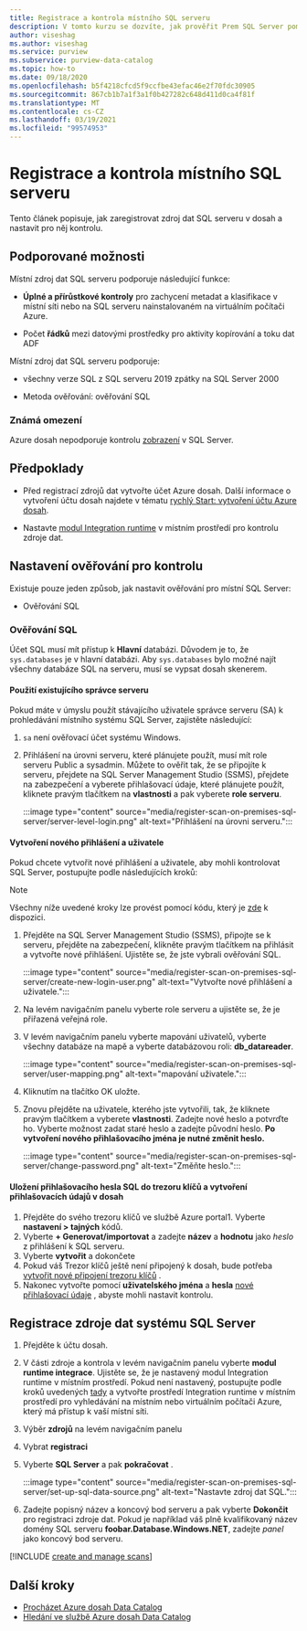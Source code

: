 ```yaml
---
title: Registrace a kontrola místního SQL serveru
description: V tomto kurzu se dozvíte, jak prověřit Prem SQL Server pomocí prostředí IR pro místní hostování.
author: viseshag
ms.author: viseshag
ms.service: purview
ms.subservice: purview-data-catalog
ms.topic: how-to
ms.date: 09/18/2020
ms.openlocfilehash: b5f4218cfcd5f9ccfbe43efac46e2f70fdc30905
ms.sourcegitcommit: 867cb1b7a1f3a1f0b427282c648d411d0ca4f81f
ms.translationtype: MT
ms.contentlocale: cs-CZ
ms.lasthandoff: 03/19/2021
ms.locfileid: "99574953"
---
```

# <a name="register-and-scan-an-on-premises-sql-server"></a>Registrace a kontrola místního SQL serveru

Tento článek popisuje, jak zaregistrovat zdroj dat SQL serveru v dosah a nastavit pro něj kontrolu.

## <a name="supported-capabilities"></a>Podporované možnosti

Místní zdroj dat SQL serveru podporuje následující funkce:

- **Úplné a přírůstkové kontroly** pro zachycení metadat a klasifikace v místní síti nebo na SQL serveru nainstalovaném na virtuálním počítači Azure.

- Počet **řádků** mezi datovými prostředky pro aktivity kopírování a toku dat ADF

Místní zdroj dat SQL serveru podporuje:

- všechny verze SQL z SQL serveru 2019 zpátky na SQL Server 2000

- Metoda ověřování: ověřování SQL

### <a name="known-limitations"></a>Známá omezení

Azure dosah nepodporuje kontrolu [zobrazení](/sql/relational-databases/views/views) v SQL Server.

## <a name="prerequisites"></a>Předpoklady

- Před registrací zdrojů dat vytvořte účet Azure dosah. Další informace o vytvoření účtu dosah najdete v tématu [rychlý Start: vytvoření účtu Azure dosah](create-catalog-portal.md).

- Nastavte [modul Integration runtime](manage-integration-runtimes.md) v místním prostředí pro kontrolu zdroje dat.

## <a name="setting-up-authentication-for-a-scan"></a>Nastavení ověřování pro kontrolu

Existuje pouze jeden způsob, jak nastavit ověřování pro místní SQL Server:

- Ověřování SQL

### <a name="sql-authentication"></a>Ověřování SQL

Účet SQL musí mít přístup k **Hlavní** databázi. Důvodem je to, že `sys.databases` je v hlavní databázi. Aby `sys.databases` bylo možné najít všechny databáze SQL na serveru, musí se vypsat dosah skenerem.

#### <a name="using-an-existing-server-administrator"></a>Použití existujícího správce serveru

Pokud máte v úmyslu použít stávajícího uživatele správce serveru (SA) k prohledávání místního systému SQL Server, zajistěte následující:

1. `sa` není ověřovací účet systému Windows.

2. Přihlášení na úrovni serveru, které plánujete použít, musí mít role serveru Public a sysadmin. Můžete to ověřit tak, že se připojíte k serveru, přejdete na SQL Server Management Studio (SSMS), přejdete na zabezpečení a vyberete přihlašovací údaje, které plánujete použít, kliknete pravým tlačítkem na **vlastnosti** a pak vyberete **role serveru**.

   :::image type="content" source="media/register-scan-on-premises-sql-server/server-level-login.png" alt-text="Přihlášení na úrovni serveru.":::

#### <a name="creating-a-new-login-and-user"></a>Vytvoření nového přihlášení a uživatele

Pokud chcete vytvořit nové přihlášení a uživatele, aby mohli kontrolovat SQL Server, postupujte podle následujících kroků:

> [!Note]
   > Všechny níže uvedené kroky lze provést pomocí kódu, který je [zde](https://github.com/Azure/Purview-Samples/blob/master/TSQL-Code-Permissions/grant-access-to-on-prem-sql-databases.sql) k dispozici.

1. Přejděte na SQL Server Management Studio (SSMS), připojte se k serveru, přejděte na zabezpečení, klikněte pravým tlačítkem na přihlásit a vytvořte nové přihlášení. Ujistěte se, že jste vybrali ověřování SQL.

   :::image type="content" source="media/register-scan-on-premises-sql-server/create-new-login-user.png" alt-text="Vytvořte nové přihlášení a uživatele.":::

2. Na levém navigačním panelu vyberte role serveru a ujistěte se, že je přiřazená veřejná role.

3. V levém navigačním panelu vyberte mapování uživatelů, vyberte všechny databáze na mapě a vyberte databázovou roli: **db_datareader**.

   :::image type="content" source="media/register-scan-on-premises-sql-server/user-mapping.png" alt-text="mapování uživatele.":::

4. Kliknutím na tlačítko OK uložte.

5. Znovu přejděte na uživatele, kterého jste vytvořili, tak, že kliknete pravým tlačítkem a vyberete **vlastnosti**. Zadejte nové heslo a potvrďte ho. Vyberte možnost zadat staré heslo a zadejte původní heslo. **Po vytvoření nového přihlašovacího jména je nutné změnit heslo.**

   :::image type="content" source="media/register-scan-on-premises-sql-server/change-password.png" alt-text="Změňte heslo.":::

#### <a name="storing-your-sql-login-password-in-a-key-vault-and-creating-a-credential-in-purview"></a>Uložení přihlašovacího hesla SQL do trezoru klíčů a vytvoření přihlašovacích údajů v dosah

1. Přejděte do svého trezoru klíčů ve službě Azure portal1. Vyberte **nastavení > tajných** kódů.
1. Vyberte **+ Generovat/importovat** a zadejte **název** a **hodnotu** jako *heslo* z přihlášení k SQL serveru.
1. Vyberte **vytvořit** a dokončete
1. Pokud váš Trezor klíčů ještě není připojený k dosah, bude potřeba [vytvořit nové připojení trezoru klíčů](manage-credentials.md#create-azure-key-vaults-connections-in-your-azure-purview-account) .
1. Nakonec vytvořte pomocí **uživatelského jména** a **hesla** [nové přihlašovací údaje](manage-credentials.md#create-a-new-credential) , abyste mohli nastavit kontrolu.

## <a name="register-a-sql-server-data-source"></a>Registrace zdroje dat systému SQL Server

1. Přejděte k účtu dosah.

1. V části zdroje a kontrola v levém navigačním panelu vyberte **modul runtime integrace**. Ujistěte se, že je nastavený modul Integration runtime v místním prostředí. Pokud není nastavený, postupujte podle kroků uvedených [tady](manage-integration-runtimes.md) a vytvořte prostředí Integration runtime v místním prostředí pro vyhledávání na místním nebo virtuálním počítači Azure, který má přístup k vaší místní síti.

1. Výběr **zdrojů** na levém navigačním panelu

1. Vybrat **registraci**

1. Vyberte **SQL Server** a pak **pokračovat** .

   :::image type="content" source="media/register-scan-on-premises-sql-server/set-up-sql-data-source.png" alt-text="Nastavte zdroj dat SQL.":::

5. Zadejte popisný název a koncový bod serveru a pak vyberte **Dokončit** pro registraci zdroje dat. Pokud je například váš plně kvalifikovaný název domény SQL serveru **foobar.Database.Windows.NET**, zadejte *panel* jako koncový bod serveru.

[!INCLUDE [create and manage scans](includes/manage-scans.md)]

## <a name="next-steps"></a>Další kroky

- [Procházet Azure dosah Data Catalog](how-to-browse-catalog.md)
- [Hledání ve službě Azure dosah Data Catalog](how-to-search-catalog.md)
